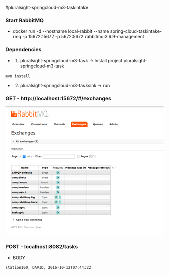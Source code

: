 #pluralsight-springcloud-m3-taskintake

### Start RabbitMQ
- docker run -d --hostname local-rabbit --name spring-cloud-taskintake-rmq -p 15672:15672 -p 5672:5672 rabbitmq:3.6.9-management

### Dependencies 
 
- 1) pluralsight-springcloud-m3-task  -> Install project pluralsight-springcloud-m3-task
```
mvn install
```

- 2) pluralsight-springcloud-m3-tasksink  -> run

### GET - http://localhost:15672/#/exchanges
![](image.png)

### POST - localhost:8082/tasks
- BODY 
```
station100, DAVID, 2016-10-12T07:44:22
```
 